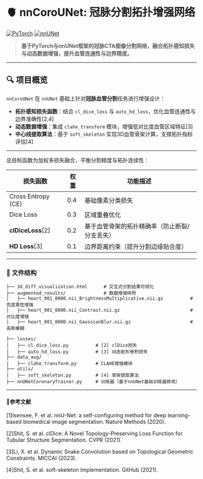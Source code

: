 # 🫀 nnCoroUNet: 冠脉分割拓扑增强网络
[![PyTorch](https://img.shields.io/badge/PyTorch-2.0+-ee4c2c?logo=pytorch)](https://pytorch.org/)
[![nnUNet](https://img.shields.io/badge/nnUNet-1.7.0-3b7ab0)](https://github.com/MIC-DKFZ/nnUNet)


> **基于PyTorch与nnUNet框架的冠脉CTA图像分割网络，融合拓扑感知损失与动态数据增强，提升血管连通性与边界精度。**

---

## 🔍 项目概览
`nnCoroUNet` 在 `nnUNet` 基础上针对**冠脉血管分割**任务进行增强设计：
- **拓扑感知损失函数**：结合 `cl_dice_loss` 与 `auto_hd_loss`，优化血管连通性与边界准确性[2,4]
- **动态数据增强**：集成 `clahe_transform` 模块，增强低对比度血管区域特征[3]
- **中心线提取算法**：基于 `soft_skeleton` 实现3D血管骨架计算，支撑拓扑指标评估[4]

---

总目标函数为加权多损失融合，平衡分割精度与拓扑连续性：

| 损失函数               | 权重 | 功能描述                                                                 |
|------------------------|------|--------------------------------------------------------------------------|
| Cross Entropy (CE)     | 0.4  | 基础像素分类损失                                                         |
| Dice Loss              | 0.3  | 区域重叠优化                                                             |
| **clDiceLoss**[2]      | 0.2  | 基于血管骨架的拓扑精确率（防止断裂/分支丢失）                             |
| **HD Loss**[3]         | 0.1  | 边界距离约束（提升分割边缘贴合度） 

---

### 📂 文件结构
```plaintext
├── 3d_diff_visualization.html      # 交互式分割结果可视化
├── augmented_results/              # 数据增强样例
│   ├── heart_001_0000.nii_BrightnessMultiplicative.nii.gz          # 亮度乘性增强
│   ├── heart_001_0000.nii_Contrast.nii.gz                          # 对比度增强
│   ├── heart_001_0000.nii_GaussianBlur.nii.gz                      # 高斯模糊

├── losses/                     
│   ├── cl_dice_loss.py          # [2] clDice损失
│   ├── auto_hd_loss.py          # [3] 动态蛇形卷积损失
├── data_aug/ 
│   ├── clahe_transform.py       # CLAHE增强模块
├── utils/
│   ├── soft_skeleton.py         # [4] 骨架提取算法
├── nnUNetCoronaryTrainer.py     # 训练器（基于nnUNet基础训练器修改）
```

---

#### 📕参考文献
[1]Isensee, F.​​ et al. nnU-Net: a self-configuring method for deep learning-based biomedical image segmentation. Nature Methods (2020).

[2]Shit, S.​​ et al. clDice: A Novel Topology-Preserving Loss Function for Tubular Structure Segmentation. CVPR (2021).

​​[3]Li, X.​​ et al. Dynamic Snake Convolution based on Topological Geometric Constraints. MICCAI (2023).

[4]​​Shit, S.​​ et al. soft-skeleton Implementation. GitHub (2021).
